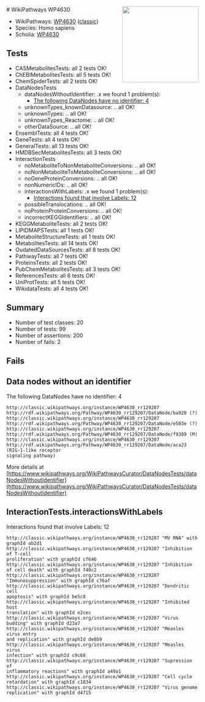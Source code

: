 <img style="float: right; width: 200px" src="https://upload.wikimedia.org/wikipedia/commons/thumb/8/83/Wplogo_with_text_500.png/640px-Wplogo_with_text_500.png" />
# WikiPathways WP4630

* WikiPathways: [WP4630](https://wikipathways.org/pathways/WP4630) ([classic](https://classic.wikipathways.org/instance/WP4630))
* Species: Homo sapiens
* Scholia: [WP4630](https://scholia.toolforge.org/wikipathways/WP4630)
## Tests
* CASMetabolitesTests: all 2 tests OK!
* ChEBIMetabolitesTests: all 5 tests OK!
* ChemSpiderTests: all 2 tests OK!
* DataNodesTests
    * dataNodesWithoutIdentifier: .x we found 1 problem(s):
        * [The following DataNodes have no identifier: 4](#d2d32fa3)
    * unknownTypes_knownDatasource: .. all OK!
    * unknownTypes: .. all OK!
    * unknownTypes_Reactome: .. all OK!
    * otherDataSource: .. all OK!
* EnsemblTests: all 4 tests OK!
* GeneTests: all 4 tests OK!
* GeneralTests: all 13 tests OK!
* HMDBSecMetabolitesTests: all 3 tests OK!
* InteractionTests
    * noMetaboliteToNonMetaboliteConversions: .. all OK!
    * noNonMetaboliteToMetaboliteConversions: .. all OK!
    * noGeneProteinConversions: .. all OK!
    * nonNumericIDs: .. all OK!
    * interactionsWithLabels: .x we found 1 problem(s):
        * [Interactions found that involve Labels: 12](#fe97a8ba)
    * possibleTranslocations: .. all OK!
    * noProteinProteinConversions: .. all OK!
    * incorrectKEGGIdentifiers: .. all OK!
* KEGGMetaboliteTests: all 2 tests OK!
* LIPIDMAPSTests: all 1 tests OK!
* MetaboliteStructureTests: all 1 tests OK!
* MetabolitesTests: all 14 tests OK!
* OudatedDataSourcesTests: all 8 tests OK!
* PathwayTests: all 7 tests OK!
* ProteinsTests: all 2 tests OK!
* PubChemMetabolitesTests: all 3 tests OK!
* ReferencesTests: all 6 tests OK!
* UniProtTests: all 5 tests OK!
* WikidataTests: all 4 tests OK!


## Summary

* Number of test classes: 20
* Number of tests: 99
* Number of assertions: 200
* Number of fails: 2

## Fails

<a name="d2d32fa3" />

## Data nodes without an identifier

The following DataNodes have no identifier: 4
```
http://classic.wikipathways.org/instance/WP4630_rr129207 http://rdf.wikipathways.org/Pathway/WP4630_rr129207/DataNode/ba920 (?)
http://classic.wikipathways.org/instance/WP4630_rr129207 http://rdf.wikipathways.org/Pathway/WP4630_rr129207/DataNode/e503e (?)
http://classic.wikipathways.org/instance/WP4630_rr129207 http://rdf.wikipathways.org/Pathway/WP4630_rr129207/DataNode/f9389 (M)
http://classic.wikipathways.org/instance/WP4630_rr129207 http://rdf.wikipathways.org/Pathway/WP4630_rr129207/DataNode/aca23 (RIG-1-like receptor
signaling pathway)
```

More details at [https://www.wikipathways.org/WikiPathwaysCurator/DataNodesTests/dataNodesWithoutIdentifier](https://www.wikipathways.org/WikiPathwaysCurator/DataNodesTests/dataNodesWithoutIdentifier)

<a name="fe97a8ba" />

## InteractionTests.interactionsWithLabels

Interactions found that involve Labels: 12
```
http://classic.wikipathways.org/instance/WP4630_rr129207 "MV RNA" with graphId ab2d1
http://classic.wikipathways.org/instance/WP4630_rr129207 "Inhibition of T-cell 
proliferation" with graphId cf646
http://classic.wikipathways.org/instance/WP4630_rr129207 "Inhibition of cell death" with graphId f40c2
http://classic.wikipathways.org/instance/WP4630_rr129207 "Immunosuppression" with graphId c76af
http://classic.wikipathways.org/instance/WP4630_rr129207 "Dendritic cell
apoptosis" with graphId be5c8
http://classic.wikipathways.org/instance/WP4630_rr129207 "Inhibited host 
translation" with graphId e2cec
http://classic.wikipathways.org/instance/WP4630_rr129207 "Virus budding" with graphId d23a7
http://classic.wikipathways.org/instance/WP4630_rr129207 "Measles virus entry
and replication" with graphId de8b9
http://classic.wikipathways.org/instance/WP4630_rr129207 "Measles virus
infection" with graphId c9c68
http://classic.wikipathways.org/instance/WP4630_rr129207 "Supression of 
inflammatory reactions" with graphId a49a1
http://classic.wikipathways.org/instance/WP4630_rr129207 "Cell cycle retardation" with graphId c1834
http://classic.wikipathways.org/instance/WP4630_rr129207 "Virus genome 
replication" with graphId d4715
```

